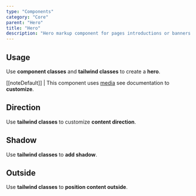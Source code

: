 ```yaml
---
type: "Components"
category: "Core"
parent: "Hero"
title: "Hero"
description: "Hero markup component for pages introductions or banners."
---
```


## Usage

Use **component classes** and **tailwind classes** to create a **hero**.

[[noteDefault]]
| This component uses [media](/components/core/media) see documentation to **customize**.

<demo>
  <div class="gatsby_demo_item toggle" data-iframe="iframe/components/core/hero/usage">
  </div>
</demo>

## Direction

Use **tailwind classes** to customize **content direction**.

<demo>
  <div class="gatsby_demo_item toggle" data-iframe="iframe/components/core/hero/direction">
  </div>
</demo>

## Shadow

Use **tailwind classes** to **add shadow**.

<demo>
  <div class="gatsby_demo_item toggle" data-iframe="iframe/components/core/hero/shadow">
  </div>
</demo>

## Outside

Use **tailwind classes** to **position content outside**.

<demo>
  <div class="gatsby_demo_item toggle" data-iframe="iframe/components/core/hero/outside">
  </div>
</demo>
